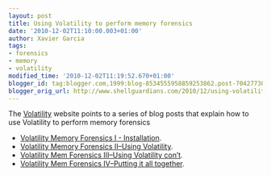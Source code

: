 ```yaml
---
layout: post
title: Using Volatility to perform memory forensics
date: '2010-12-02T11:10:00.003+01:00'
author: Xavier Garcia
tags:
- forensics
- memory
- volatility
modified_time: '2010-12-02T11:19:52.670+01:00'
blogger_id: tag:blogger.com,1999:blog-8534555958859253862.post-7042773050395700292
blogger_orig_url: http://www.shellguardians.com/2010/12/using-volatility-for-memory-forensics.html
---
```

The [Volatility](http://volatility.tumblr.com/) website points to a series of blog posts that explain how to use Volatility to perform memory forensics  
  

*   [Volatility Memory Forensics I - Installation](http://lorgor.blogspot.com/2010/11/volatility-memory-forensics-i.html).
*   [Volatility Memory Forensics II–Using Volatility](http://lorgor.blogspot.com/2010/11/volatility-memory-forensics-iiusing.html).
*   [Volatility Mem Forensics III–Using Volatility con’t](http://lorgor.blogspot.com/2010/11/volatility-mem-forensics-iiiusing.html).
*   [Volatility Mem Forensics IV–Putting it all together](http://lorgor.blogspot.com/2010/11/volatility-mem-forensics-ivputting-it.html).
